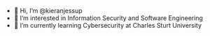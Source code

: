 - 👋 Hi, I’m @kieranjessup
- 👀 I’m interested in Information Security and Software Engineering
- 🌱 I’m currently learning Cybersecurity at Charles Sturt University

<!---
kieranjessup/kieranjessup is a ✨ special ✨ repository because its `README.md` (this file) appears on your GitHub profile.
You can click the Preview link to take a look at your changes.
--->
